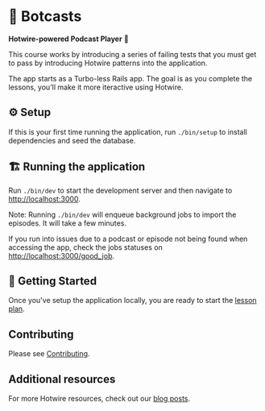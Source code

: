 # 🤖 Botcasts

**Hotwire-powered Podcast Player** 🔌

This course works by introducing a series of failing tests that you must get to
pass by introducing Hotwire patterns into the application.

The app starts as a Turbo-less Rails app. The goal is as you complete the lessons,
you'll make it more iteractive using Hotwire.

## ⚙️  Setup

If this is your first time running the application, run `./bin/setup` to
install dependencies and seed the database.

## 🏗 Running the application

Run `./bin/dev` to start the development server and then navigate to
[http://localhost:3000](http://localhost:3000).

Note: Running `./bin/dev` will enqueue background jobs to import the
episodes. It will take a few minutes.

If you run into issues due to a podcast or episode not being
found when accessing the app, check the jobs statuses
on [http://localhost:3000/good_job](http://localhost:3000/good_job).

## 🚀 Getting Started

Once you've setup the application locally, you are ready to start the [lesson plan][1].

## Contributing

Please see [Contributing](./CONTRIBUTING.md).

[1]: ./lessons/README.md

## Additional resources

For more Hotwire resources, check out our [blog posts].

[blog posts]: https://thoughtbot.com/blog/tags/hotwire
